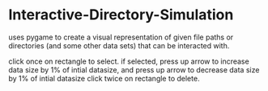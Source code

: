 # Interactive-Directory-Simulation
uses pygame to create a visual representation of given file paths or directories (and some other data sets) that can be interacted with.

click once on rectangle to select.
if selected, press up arrow to increase data size by 1% of intial datasize, and press up arrow to decrease data size by 1% of intial datasize
click twice on rectangle to delete.
